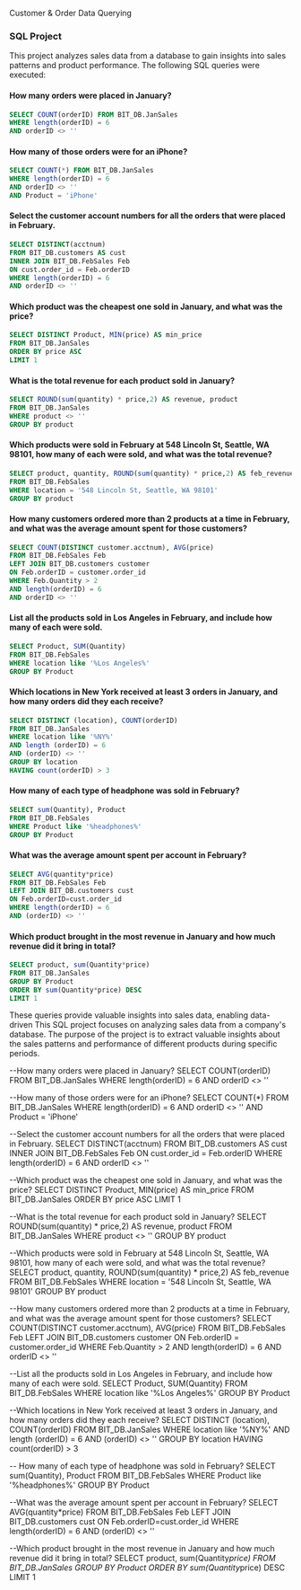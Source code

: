 Customer & Order Data Querying


### SQL Project

This project analyzes sales data from a database to gain insights into sales patterns and product performance. The following SQL queries were executed:

#### How many orders were placed in January?
```sql
SELECT COUNT(orderID) FROM BIT_DB.JanSales
WHERE length(orderID) = 6
AND orderID <> ''
```

#### How many of those orders were for an iPhone?
```sql
SELECT COUNT(*) FROM BIT_DB.JanSales
WHERE length(orderID) = 6
AND orderID <> ''
AND Product = 'iPhone'
```

#### Select the customer account numbers for all the orders that were placed in February.
```sql
SELECT DISTINCT(acctnum)
FROM BIT_DB.customers AS cust
INNER JOIN BIT_DB.FebSales Feb
ON cust.order_id = Feb.orderID
WHERE length(orderID) = 6
AND orderID <> ''
```

#### Which product was the cheapest one sold in January, and what was the price?
```sql
SELECT DISTINCT Product, MIN(price) AS min_price
FROM BIT_DB.JanSales
ORDER BY price ASC
LIMIT 1
```

#### What is the total revenue for each product sold in January?
```sql
SELECT ROUND(sum(quantity) * price,2) AS revenue, product
FROM BIT_DB.JanSales
WHERE product <> ''
GROUP BY product
```

#### Which products were sold in February at 548 Lincoln St, Seattle, WA 98101, how many of each were sold, and what was the total revenue?
```sql
SELECT product, quantity, ROUND(sum(quantity) * price,2) AS feb_revenue
FROM BIT_DB.FebSales
WHERE location = '548 Lincoln St, Seattle, WA 98101'
GROUP BY product
```

#### How many customers ordered more than 2 products at a time in February, and what was the average amount spent for those customers?
```sql
SELECT COUNT(DISTINCT customer.acctnum), AVG(price)
FROM BIT_DB.FebSales Feb
LEFT JOIN BIT_DB.customers customer
ON Feb.orderID = customer.order_id
WHERE Feb.Quantity > 2
AND length(orderID) = 6
AND orderID <> ''
```

#### List all the products sold in Los Angeles in February, and include how many of each were sold.
```sql
SELECT Product, SUM(Quantity)
FROM BIT_DB.FebSales
WHERE location like '%Los Angeles%'
GROUP BY Product
```

#### Which locations in New York received at least 3 orders in January, and how many orders did they each receive?
```sql
SELECT DISTINCT (location), COUNT(orderID)
FROM BIT_DB.JanSales
WHERE location like '%NY%'
AND length (orderID) = 6
AND (orderID) <> ''
GROUP BY location
HAVING count(orderID) > 3
```

#### How many of each type of headphone was sold in February?
```sql
SELECT sum(Quantity), Product
FROM BIT_DB.FebSales
WHERE Product like '%headphones%'
GROUP BY Product
```

#### What was the average amount spent per account in February?
```sql
SELECT AVG(quantity*price)
FROM BIT_DB.FebSales Feb
LEFT JOIN BIT_DB.customers cust
ON Feb.orderID=cust.order_id
WHERE length(orderID) = 6
AND (orderID) <> ''
```

#### Which product brought in the most revenue in January and how much revenue did it bring in total? 
```sql
SELECT product, sum(Quantity*price)
FROM BIT_DB.JanSales
GROUP BY Product
ORDER BY sum(Quantity*price) DESC 
LIMIT 1
```

These queries provide valuable insights into sales data, enabling data-driven
This SQL project focuses on analyzing sales data from a company's database. The purpose of the project is to extract valuable insights about the sales patterns and performance of different products during specific periods.

--How many orders were placed in January?
    SELECT COUNT(orderID) FROM BIT_DB.JanSales
    WHERE length(orderID) = 6
    AND orderID <> ''
  
--How many of those orders were for an iPhone?
    SELECT COUNT(*) FROM BIT_DB.JanSales
    WHERE length(orderID) = 6
    AND orderID <> ''
    AND Product = 'iPhone'
  
--Select the customer account numbers for all the orders that were placed in February.
  SELECT DISTINCT(acctnum)
  FROM BIT_DB.customers AS cust
  INNER JOIN BIT_DB.FebSales Feb
  ON cust.order_id = Feb.orderID
  WHERE length(orderID) = 6
  AND orderID <> ''

--Which product was the cheapest one sold in January, and what was the price?
  SELECT DISTINCT Product, MIN(price) AS min_price
  FROM BIT_DB.JanSales
  ORDER BY price ASC
  LIMIT 1
  
--What is the total revenue for each product sold in January?
  SELECT ROUND(sum(quantity) * price,2) AS revenue, product
  FROM BIT_DB.JanSales
  WHERE product <> ''
  GROUP BY product
  
--Which products were sold in February at 548 Lincoln St, Seattle, WA 98101, how many of each were sold, and what was the total revenue?
  SELECT product, quantity, ROUND(sum(quantity) * price,2) AS feb_revenue
  FROM BIT_DB.FebSales
  WHERE location = '548 Lincoln St, Seattle, WA 98101'
  GROUP BY product

--How many customers ordered more than 2 products at a time in February, and what was the average amount spent for those customers?
  SELECT COUNT(DISTINCT customer.acctnum), AVG(price)
  FROM BIT_DB.FebSales Feb
  LEFT JOIN BIT_DB.customers customer
  ON Feb.orderID = customer.order_id
  WHERE Feb.Quantity > 2
  AND length(orderID) = 6
  AND orderID <> ''

--List all the products sold in Los Angeles in February, and include how many of each were sold.
  SELECT Product, SUM(Quantity)
  FROM BIT_DB.FebSales
  WHERE location like '%Los Angeles%'
  GROUP BY Product
  
--Which locations in New York received at least 3 orders in January, and how many orders did they each receive?
  SELECT DISTINCT (location), COUNT(orderID)
  FROM BIT_DB.JanSales
  WHERE location like '%NY%'
  AND length (orderID) = 6
  AND (orderID) <> ''
  GROUP BY location
  HAVING count(orderID) > 3

-- How many of each type of headphone was sold in February?
  SELECT sum(Quantity), Product
  FROM BIT_DB.FebSales
  WHERE Product like '%headphones%'
  GROUP BY Product

--What was the average amount spent per account in February?
SELECT AVG(quantity*price)
FROM BIT_DB.FebSales Feb
LEFT JOIN BIT_DB.customers cust
 ON Feb.orderID=cust.order_id
 WHERE length(orderID) = 6
 AND (orderID) <> ''

--Which product brought in the most revenue in January and how much revenue did it bring in total? 
  SELECT product, sum(Quantity*price)
  FROM BIT_DB.JanSales
  GROUP BY Product
  ORDER BY sum(Quantity*price) DESC 
  LIMIT 1
